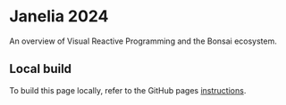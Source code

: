 # Janelia 2024

An overview of Visual Reactive Programming and the Bonsai ecosystem.

## Local build

To build this page locally, refer to the GitHub pages [instructions](https://docs.github.com/en/pages/setting-up-a-github-pages-site-with-jekyll/testing-your-github-pages-site-locally-with-jekyll).
